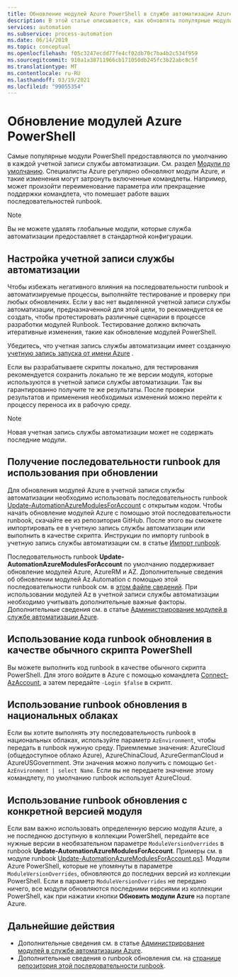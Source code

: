 ```yaml
---
title: Обновление модулей Azure PowerShell в службе автоматизации Azure
description: В этой статье описывается, как обновлять популярные модули Azure PowerShell, предоставляемые по умолчанию в службе автоматизации Azure.
services: automation
ms.subservice: process-automation
ms.date: 06/14/2019
ms.topic: conceptual
ms.openlocfilehash: f05c3247ecdd77fe4cf02db70c7ba4b2c534f959
ms.sourcegitcommit: 910a1a38711966cb171050db245fc3b22abc8c5f
ms.translationtype: MT
ms.contentlocale: ru-RU
ms.lasthandoff: 03/19/2021
ms.locfileid: "99055354"
---
```

# <a name="update-azure-powershell-modules"></a>Обновление модулей Azure PowerShell

Самые популярные модули PowerShell предоставляются по умолчанию в каждой учетной записи службы автоматизации. См. раздел [Модули по умолчанию](shared-resources/modules.md#default-modules). Специалисты Azure регулярно обновляют модули Azure, и такие изменения могут затронуть включенные командлеты. Например, может произойти переименование параметра или прекращение поддержки командлета, что помешает работе ваших последовательностей runbook. 

> [!NOTE]
> Вы не можете удалять глобальные модули, которые служба автоматизации предоставляет в стандартной конфигурации.

## <a name="set-up-an-automation-account"></a>Настройка учетной записи службы автоматизации

Чтобы избежать негативного влияния на последовательности runbook и автоматизируемые процессы, выполняйте тестирование и проверку при любых обновлениях. Если у вас нет выделенной учетной записи службы автоматизации, предназначенной для этой цели, то рекомендуется ее создать, чтобы протестировать различные сценарии в процессе разработки модулей Runbook. Тестирование должно включать итеративные изменения, такие как обновление модулей PowerShell.

Убедитесь, что учетная запись службы автоматизации имеет созданную [учетную запись запуска от имени Azure](automation-security-overview.md#run-as-accounts) .

Если вы разрабатываете скрипты локально, для тестирования рекомендуется сохранить локально те же версии модуля, которые используются в учетной записи службы автоматизации. Так вы гарантированно получите те же результаты. После проверки результатов и применения необходимых изменений можно перейти к процессу переноса их в рабочую среду.

> [!NOTE]
> Новая учетная запись службы автоматизации может не содержать последние модули.

## <a name="obtain-a-runbook-to-use-for-updates"></a>Получение последовательности runbook для использования при обновлении

Для обновления модулей Azure в учетной записи службы автоматизации необходимо использовать последовательность runbook [Update-AutomationAzureModulesForAccount](https://github.com/Microsoft/AzureAutomation-Account-Modules-Update) с открытым кодом. Чтобы начать обновление модулей Azure с помощью этой последовательности runbook, скачайте ее из репозитория GitHub. После этого вы сможете импортировать ее в учетную запись службы автоматизации или выполнить в качестве скрипта. Инструкции по импорту runbook в учетную запись службы автоматизации см. в статье [Импорт runbook](manage-runbooks.md#import-a-runbook).

Последовательность runbook **Update-AutomationAzureModulesForAccount** по умолчанию поддерживает обновление модулей Azure, AzureRM и AZ. Дополнительные сведения об обновлении модулей Az.Automation с помощью этой последовательности runbook см. в [этом файле сведений](https://github.com/microsoft/AzureAutomation-Account-Modules-Update/blob/master/README.md). При использовании модулей Az в учетной записи службы автоматизации необходимо учитывать дополнительные важные факторы. Дополнительные сведения см. в статье [Администрирование модулей в службе автоматизации Azure](shared-resources/modules.md).

## <a name="use-update-runbook-code-as-a-regular-powershell-script"></a>Использование кода runbook обновления в качестве обычного скрипта PowerShell

Вы можете выполнить код runbook в качестве обычного скрипта PowerShell. Для этого войдите в Azure с помощью командлета [Connect-AzAccount](/powershell/module/az.accounts/connect-azaccount), а затем передайте `-Login $false` в скрипт.

## <a name="use-the-update-runbook-on-sovereign-clouds"></a>Использование runbook обновления в национальных облаках

Если вы хотите выполнять эту последовательность runbook в национальных облаках, используйте параметр `AzEnvironment`, чтобы передать в runbook нужную среду. Приемлемые значения: AzureCloud (общедоступное облако Azure), AzureChinaCloud, AzureGermanCloud и AzureUSGovernment. Эти значения можно получить с помощью `Get-AzEnvironment | select Name`. Если вы не передаете значение этому командлету, по умолчанию runbook использует AzureCloud.

## <a name="use-the-update-runbook-to-update-a-specific-module-version"></a>Использование runbook обновления с конкретной версией модуля

Если вам важно использовать определенную версию модуля Azure, а не последнюю доступную в коллекции PowerShell, передайте все нужные версии в необязательном параметре `ModuleVersionOverrides` в runbook **Update-AutomationAzureModulesForAccount**. Примеры см. в модуле runbook [Update-AutomationAzureModulesForAccount.ps1](https://github.com/Microsoft/AzureAutomation-Account-Modules-Update/blob/master/Update-AutomationAzureModulesForAccount.ps1). Модули Azure PowerShell, которые не упомянуты в параметре `ModuleVersionOverrides`, обновляются до последних версий из коллекции PowerShell. Если в параметр `ModuleVersionOverrides` не передано ничего, все модули обновляются последними версиями из коллекции PowerShell, как при нажатии кнопки **Обновить модули Azure** на портале Azure.

## <a name="next-steps"></a>Дальнейшие действия

* Дополнительные сведения см. в статье [Администрирование модулей в службе автоматизации Azure](shared-resources/modules.md).
* Дополнительные сведения о runbook обновления см. на [странице репозитория этой последовательности runbook](https://github.com/Microsoft/AzureAutomation-Account-Modules-Update).
